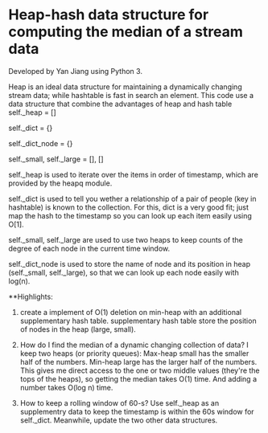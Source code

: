 # Heap-hash data structure for computing the median of a stream data

Developed by Yan Jiang using Python 3.

Heap is an ideal data structure for maintaining a dynamically changing stream data; while hashtable is fast in search an element. This code use a data structure that combine the advantages of heap and hash table
self._heap = []

self._dict = {}

self._dict_node = {}

self._small, self._large = [], []

self._heap is used to iterate over the items in order of timestamp, which are provided by the heapq module.

self._dict is used to tell you wether a relationship of a pair of people  (key in hashtable) is known to the collection. For this, dict is a very good fit; just map the hash to the timestamp so you can look up each item easily using O[1].

self._small, self._large are used to use two heaps to keep counts of the degree of each node in the current time window. 

self._dict_node is used to store the name of node and its position in heap (self._small, self._large), so that we can look up each node easily with log(n).
 
**Highlights:
1. create a implement of O(1) deletion on min-heap with an additional supplementary hash table. 
supplementary hash table store the position of nodes in the heap (large, small).

 

2. How do I find the median of a dynamic changing collection of data?
I keep two heaps (or priority queues):
Max-heap small has the smaller half of the numbers.
Min-heap large has the larger half of the numbers.
This gives me direct access to the one or two middle values (they're the tops of the heaps), so getting the median takes O(1) time. And adding a number takes O(log n) time.

 
3. How to keep a rolling window of 60-s?
Use self._heap as an supplementry data to keep the timestamp is within the 60s window for self._dict. Meanwhile, update the two other data structures.
